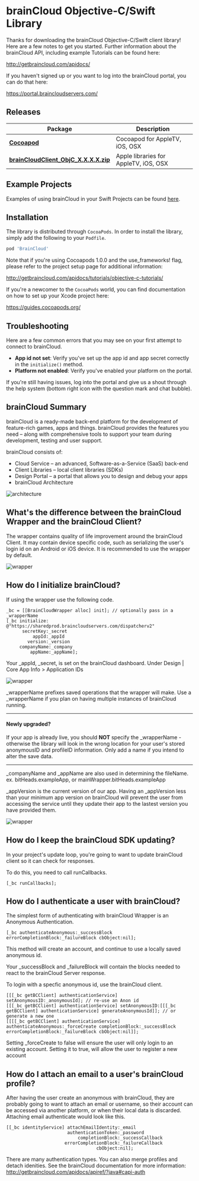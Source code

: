 # brainCloud Objective-C/Swift Library

Thanks for downloading the brainCloud Objective-C/Swift client library! Here are a few notes to get you started. Further information about the brainCloud API, including example Tutorials can be found here:

http://getbraincloud.com/apidocs/

If you haven't signed up or you want to log into the brainCloud portal, you can do that here:

https://portal.braincloudservers.com/

## Releases

Package | Description
 ---- | ----
[**Cocoapod**](https://cocoapods.org/pods/BrainCloud) | 	Cocoapod for AppleTV, iOS, OSX
[**brainCloudClient_ObjC_X.X.X.X.zip**](https://github.com/getbraincloud/braincloud-objc/releases) | Apple libraries for AppleTV, iOS, OSX


## Example Projects

Examples of using brainCloud in your Swift Projects can be found [here](https://github.com/getbraincloud/examples-swift).


## Installation

The library is distributed through `CocoaPods`. In order to install the library, simply add the following to your `Podfile`.

```ruby
pod 'BrainCloud'
```

Note that if you're using Cocoapods 1.0.0 and the use_frameworks! flag, please refer to the project setup page for additional information:

http://getbraincloud.com/apidocs/tutorials/objective-c-tutorials/

If you're a newcomer to the `CocoaPods` world, you can find documentation on how to set up your Xcode project here:

https://guides.cocoapods.org/

## Troubleshooting

Here are a few common errors that you may see on your first attempt to connect to brainCloud.

- **App id not set**: Verify you've set up the app id and app secret correctly in the `initialize()` method.
- **Platform not enabled**: Verify you've enabled your platform on the portal.

If you're still having issues, log into the portal and give us a shout through the help system (bottom right icon with the question mark and chat bubble).

## brainCloud Summary

brainCloud is a ready-made back-end platform for the development of feature-rich games, apps and things. brainCloud provides the features you need – along with comprehensive tools to support your team during development, testing and user support.

brainCloud consists of:
- Cloud Service – an advanced, Software-as-a-Service (SaaS) back-end
- Client Libraries – local client libraries (SDKs)
- Design Portal – a portal that allows you to design and debug your apps
- brainCloud Architecture

![architecture](/Screenshots/bc-architecture.png?raw=true)

## What's the difference between the brainCloud Wrapper and the brainCloud Client?
The wrapper contains quality of life improvement around the brainCloud Client. It may contain device specific code, such as serializing the user's login id on an Android or iOS device.
It is recommended to use the wrapper by default.

![wrapper](/Screenshots/bc-wrapper.png?raw=true)

## How do I initialize brainCloud?
If using the wrapper use the following code.
```objective_c
_bc = [[BrainCloudWrapper alloc] init]; // optionally pass in a _wrapperName
[_bc initialize: @"https://sharedprod.braincloudservers.com/dispatcherv2"
      secretKey:_secret
          appId:_appId
        version:_version
     companyName:_company
         appName:_appName];
```
Your _appId, _secret, is set on the brainCloud dashboard. Under Design | Core App Info > Application IDs

![wrapper](/Screenshots/bc-ids.png?raw=true)

_wrapperName prefixes saved operations that the wrapper will make. Use a _wrapperName if you plan on having multiple instances of brainCloud running.


----------------

#### Newly upgraded?
If your app is already live, you should **NOT** specify the _wrapperName - otherwise the library will look in the wrong location for your user's stored anonymousID and profileID information. Only add a name if you intend to alter the save data.

---------------


_companyName and _appName are also used in determining the fileName. ex. bitHeads.exampleApp, or mainWrapper.bitHeads.exampleApp

_appVersion is the current version of our app. Having an _appVersion less than your minimum app version on brainCloud will prevent the user from accessing the service until they update their app to the lastest version you have provided them.

![wrapper](/Screenshots/bc-minVersions.png?raw=true)

## How do I keep the brainCloud SDK updating?
In your project's update loop, you're going to want to update brainCloud client so it can check for responses.

To do this, you need to call runCallbacks.

```objective_c
[_bc runCallbacks];
```

## How do I authenticate a user with brainCloud?
The simplest form of authenticating with brainCloud Wrapper is an Anonymous Authentication.
```objective_c
[_bc authenticateAnonymous:_successBlock errorCompletionBlock:_failureBlock cbObject:nil];
```
This method will create an account, and continue to use a locally saved anonymous id.

Your _successBlock and _failureBlock will contain the blocks needed to react to the brainCloud Server response.



To login with a specfic anonymous id, use the brainCloud client.
```objective_c
[[[_bc getBCClient] authenticationService] setAnonymousID:_anonymousId]; // re-use an Anon id
[[[_bc getBCClient] authenticationService] setAnonymousID:[[[_bc getBCClient] authenticationService] generateAnonymousId]]; // or generate a new one
[[[[_bc getBCClient] authenticationService] authenticateAnonymous:_forceCreate completionBlock:_successBlock errorCompletionBlock:_failureBlock cbObject:nil]];
```
Setting _forceCreate to false will ensure the user will only login to an existing account. Setting it to true, will allow the user to register a new account

## How do I attach an email to a user's brainCloud profile?
After having the user create an anonymous with brainCloud, they are probably going to want to attach an email or username, so their account can be accessed via another platform, or when their local data is discarded.
Attaching email authenticate would look like this.
```objective_c
[[_bc identityService] attachEmailIdentity:_email
                       authenticationToken:_password
                           completionBlock:_successCallback
                      errorCompletionBlock:_failureCallback
                                  cbObject:nil];
```
There are many authentication types. You can also merge profiles and detach idenities. See the brainCloud documentation for more information:
http://getbraincloud.com/apidocs/apiref/?java#capi-auth

